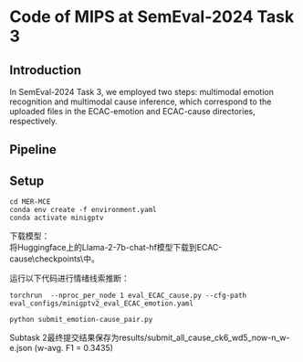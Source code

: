 # Code of MIPS at SemEval-2024 Task 3  

## Introduction  

In SemEval-2024 Task 3, we employed two steps: multimodal emotion recognition and multimodal cause inference, which correspond to the uploaded files in the ECAC-emotion and ECAC-cause directories, respectively.

## Pipeline


## Setup
```
cd MER-MCE
conda env create -f environment.yaml
conda activate minigptv
```  

下载模型：  
将Huggingface上的Llama-2-7b-chat-hf模型下载到ECAC-cause\checkpoints\中。  

运行以下代码进行情绪线索推断：

```
torchrun  --nproc_per_node 1 eval_ECAC_cause.py --cfg-path eval_configs/minigptv2_eval_ECAC_emotion.yaml

python submit_emotion-cause_pair.py
```
Subtask 2最终提交结果保存为results/submit_all_cause_ck6_wd5_now-n_w-e.json (w-avg. F1 = 0.3435)

